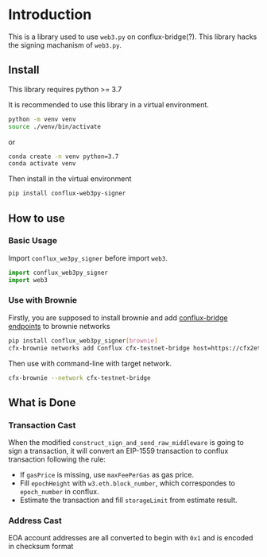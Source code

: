 # Introduction

This is a library used to use `web3.py` on conflux-bridge(?). This library hacks the signing machanism of `web3.py`.

## Install

This library requires python >= 3.7

It is recommended to use this library in a virtual environment.

``` bash
python -m venv venv
source ./venv/bin/activate
```

or 

``` bash
conda create -n venv python=3.7
conda activate venv
```

Then install in the virtual environment

``` bash
pip install conflux-web3py-signer
```

## How to use

### Basic Usage

Import `conflux_we3py_signer` before import `web3`.

```python
import conflux_web3py_signer
import web3
```

### Use with Brownie

Firstly, you are supposed to install brownie and add [conflux-bridge endpoints](https://docs.nftrainbow.xyz/products/rpc-bridge) to brownie networks

``` bash
pip install conflux_web3py_signer[brownie]
cfx-brownie networks add Conflux cfx-testnet-bridge host=https://cfx2ethtest.nftrainbow.cn chainid=1
```

Then use with command-line with target network.

``` bash
cfx-brownie --network cfx-testnet-bridge
```

## What is Done

### Transaction Cast

When the modified `construct_sign_and_send_raw_middleware` is going to sign a transaction, it will convert an EIP-1559 transaction to conflux transaction following the rule:

* If `gasPrice` is missing, use `maxFeePerGas` as gas price.
* Fill `epochHeight` with `w3.eth.block_number`, which correspondes to `epoch_number` in conflux.
* Estimate the transaction and fill `storageLimit` from estimate result.

### Address Cast

EOA account addresses are all converted to begin with `0x1` and is encoded in checksum format
